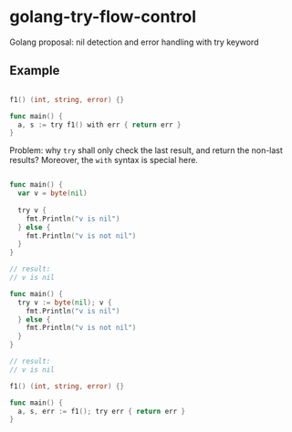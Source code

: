 # golang-try-flow-control
Golang proposal: nil detection and error handling with try keyword

## Example

```go

f1() (int, string, error) {}

func main() {
  a, s := try f1() with err { return err }
}

```

Problem: why `try` shall only check the last result, and return the non-last results? Moreover, the `with` syntax is special here.

```go

func main() {
  var v = byte(nil)
  
  try v {
    fmt.Println("v is nil")
  } else {
    fmt.Println("v is not nil")
  }
}

// result:
// v is nil
```

```go
func main() {
  try v := byte(nil); v {
    fmt.Println("v is nil")
  } else {
    fmt.Println("v is not nil")
  }
}

// result:
// v is nil
```

```go
f1() (int, string, error) {}

func main() {
  a, s, err := f1(); try err { return err }
}
```
